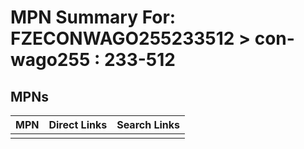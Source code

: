 



# MPN Summary For: FZECONWAGO255233512 > con-wago255 : 233-512

## MPNs
  

|MPN|Direct Links|Search Links|
| :--- | :--- | :--- |
||||
